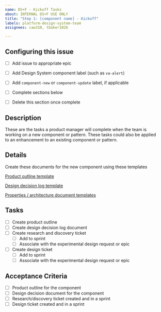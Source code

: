 ```yaml
---
name: DS+F - Kickoff Tasks
about: INTERNAL DS+F USE ONLY
title: "Step 1: [component name] - Kickoff"
labels: platform-design-system-team
assignees: caw310, tbaker1026

---
```


## Configuring this issue
- [ ] Add issue to appropriate epic
- [ ] Add Design System component label (such as `va-alert`)
- [ ] Add `component-new` or `component-update` label, if applicable
- [ ] Complete sections below
- [ ] Delete this section once complete

  
## Description

These are the tasks a product manager will complete when the team is working on a new component or pattern. These tasks could also be applied to an enhancement to an existing component or pattern. 
  
## Details
Create these documents for the new component using these templates

[Product outline template](https://github.com/department-of-veterans-affairs/va.gov-team/blob/master/products/design-system-forms-library/templates/product-outline.md)

[Design decision log template](https://github.com/department-of-veterans-affairs/va.gov-team/blob/master/products/design-system-forms-library/templates/design-decision-log.md)

[Properties / architecture document templates](https://github.com/department-of-veterans-affairs/va.gov-team/blob/master/products/design-system-forms-library/templates/properties-architecture.md)
  

## Tasks
- [ ] Create product outline
- [ ] Create design decision log document
- [ ] Create research and discovery ticket 
	- [ ] Add to sprint
	- [ ] Associate with the experimental design request or epic
- [ ] Create design ticket 
	- [ ] Add to sprint
	- [ ] Associate with the experimental design request or epic
	
## Acceptance Criteria
- [ ] Product outline for the component
- [ ] Design decision document for the component 
- [ ] Research/discovery ticket created and in a sprint
- [ ] Design ticket created and in a sprint
